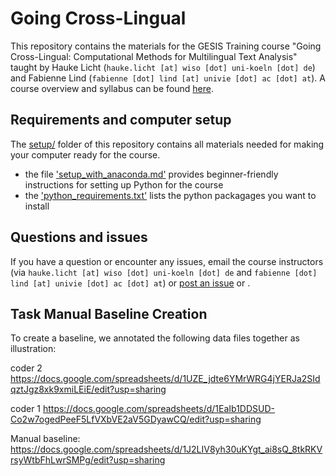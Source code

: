 # Going Cross-Lingual

This repository contains the materials for the GESIS Training course "Going Cross-Lingual: Computational Methods for Multilingual Text Analysis" taught by 
Hauke Licht (`hauke.licht [at] wiso [dot] uni-koeln [dot] de`)
and
Fabienne Lind (`fabienne [dot] lind [at] univie [dot] ac [dot] at`).
A course overview and syllabus can be found [here](https://training.gesis.org/?site=pDetails&child=full&pID=0x8FE60480AF96470F80B57A32C85A6A91&lang=de_DE).

## Requirements and computer setup

The [setup/](./setup) folder of this repository contains all materials needed for making your computer ready for the course.

- the file ['setup_with_anaconda.md'](./setup/setup_with_anaconda.md) provides beginner-friendly instructions for setting up Python for the course
- the ['python_requirements.txt'](./setup/python_requirements.txt) lists the python packagages you want to install

## Questions and issues

If you have a question or encounter any issues, email the course instructors (via `hauke.licht [at] wiso [dot] uni-koeln [dot] de` and `fabienne [dot] lind [at] univie [dot] ac [dot] at`) or [post an issue](https://github.com/fabiennelind/Going-Cross-Lingual_Course/issues) or .


## Task Manual Baseline Creation
 
 To create a baseline, we annotated the following data files together as illustration: 

coder 2 https://docs.google.com/spreadsheets/d/1UZE_jdte6YMrWRG4jYERJa2SIdqztJgz8xk9xmiLEiE/edit?usp=sharing

coder 1 https://docs.google.com/spreadsheets/d/1EaIb1DDSUD-Co2w7ogedPeeF5LfVXbVE2aV5GDyawCQ/edit?usp=sharing


Manual baseline: https://docs.google.com/spreadsheets/d/1J2LIV8yh30uKYgt_ai8sQ_8tkRKVrsyWtbFhLwrSMPg/edit?usp=sharing

